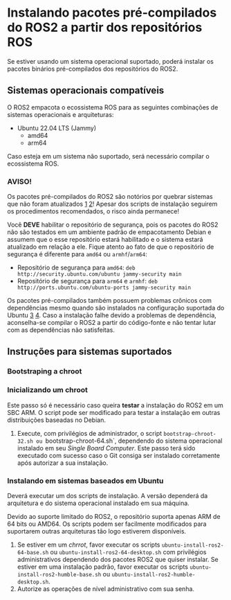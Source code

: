 # Instalando pacotes pré-compilados do ROS2 a partir dos repositórios ROS

Se estiver usando um sistema operacional suportado, poderá instalar os pacotes
binários pré-compilados dos repositórios do ROS2.

## Sistemas operacionais compatíveis

O ROS2 empacota o ecossistema ROS para as seguintes combinações de sistemas
operacionais e arquiteturas:

- Ubuntu 22.04 LTS (Jammy)
    - amd64
    - arm64

Caso esteja em um sistema não suportado, será necessário compilar o ecossistema
ROS.

### AVISO!

Os pacotes pré-compilados do ROS2 são notórios por quebrar sistemas que não
foram atualizados [1][1] [2][2]! Apesar dos scripts de instalação seguirem os
procedimentos recomendados, o risco ainda permanece!

Você **DEVE** habilitar o repositório de segurança, pois os pacotes do ROS2 não
são testados em um ambiente padrão de empacotamento Debian e assumem que o esse
repositório estará habilitado e o sistema estará atualizado em relação a ele.
Fique atento ao fato de que o repositório de segurança é diferente para `amd64`
ou `armhf`/`arm64`:

- Repositório de segurança para `amd64`:
`deb http://security.ubuntu.com/ubuntu jammy-security main`
- Repositório de segurança para `arm64` e `armhf`:
`deb http://ports.ubuntu.com/ubuntu-ports jammy-security main`

Os pacotes pré-compilados também possuem problemas crônicos com dependências
mesmo quando são instalados na configuração suportada do Ubuntu [3][3] [4][4].
Caso a instalação falhe devido a problemas de dependência, aconselha-se compilar
o ROS2 a partir do código-fonte e não tentar lutar com as dependências não
satisfeitas.

[1]: https://docs.ros.org/en/humble/Installation/Ubuntu-Install-Debians.html
[2]: https://github.com/ros2/ros2/issues/1272
[3]: https://github.com/ros2/ros2/issues/1433
[4]: https://github.com/ros2/ros2/issues/1287

## Instruções para sistemas suportados

### Bootstraping a chroot

### Inicializando um chroot

Este passo só é necessário caso queira **testar** a instalação do ROS2 em um SBC
ARM. O script pode ser modificado para testar a instalação em outras
distribuições baseadas no Debian.

1. Execute, com privilégios de administrador, o script `bootstrap-chroot-32.sh
ou `bootstrap-chroot-64.sh`, dependendo do sistema operacional instalado em seu
*Single Board Computer*. Este passo terá sido executado com sucesso caso o Git
consiga ser instalado corretamente após autorizar a sua instalação.

### Instalando em sistemas baseados em Ubuntu

Deverá executar um dos scripts de instalação. A versão dependerá da arquitetura
e do sistema operacional instalado em sua máquina.

Devido ao suporte limitado do ROS2, o repositório suporta apenas ARM de 64 bits
ou AMD64. Os scripts podem ser facilmente modificados para suportarem outras
arquiteturas tão logo estiverem disponíveis.

1. Se estiver em um *chrrot*, favor executar os scripts
`ubuntu-install-ros2-64-base.sh` ou `ubuntu-install-ros2-64-desktop.sh` com
privilégios administrativos dependendo dos pacotes ROS2 que quiser instalar. Se
estiver em uma instalação padrão, favor executar os scripts
`ubuntu-install-ros2-humble-base.sh` ou `ubuntu-install-ros2-humble-desktop.sh`.
2. Autorize as operações de nível administrativo com sua senha.